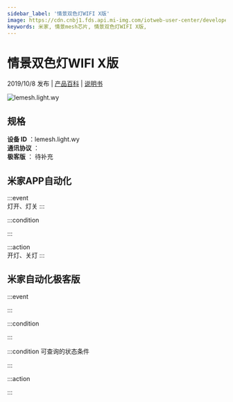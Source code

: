 ```yaml
---
sidebar_label: '情景双色灯WIFI X版'
image: https://cdn.cnbj1.fds.api.mi-img.com/iotweb-user-center/developer_1679047614360eKJYEouY.png?GalaxyAccessKeyId=AKVGLQWBOVIRQ3XLEW&Expires=9223372036854775807&Signature=7CCunQZK5jSrUt9V7W6QJeVoxvg=
keywords: 米家, 情景mesh芯片, 情景双色灯WIFI X版, 
---
```

# 情景双色灯WIFI X版

2019/10/8 发布 | [产品百科](https://home.mi.com/webapp/content/baike/product/index.html?model=lemesh.light.wy/) | [说明书](https://home.mi.com/views/introduction.html?model=lemesh.light.wy&region=cn)

![lemesh.light.wy](https://cdn.cnbj1.fds.api.mi-img.com/iotweb-user-center/developer_1679047614360eKJYEouY.png?GalaxyAccessKeyId=AKVGLQWBOVIRQ3XLEW&Expires=9223372036854775807&Signature=7CCunQZK5jSrUt9V7W6QJeVoxvg=)

## 规格  
> 
**设备 ID** ：lemesh.light.wy  
**通讯协议** ：  
**极客版**  ： 待补充 


## 米家APP自动化  

:::event  
灯开、灯关
:::

:::condition  

:::

:::action   
开灯、关灯
:::

## 米家自动化极客版  

:::event  

:::

:::condition  

:::

:::condition 可查询的状态条件  

:::

:::action  

:::

        
